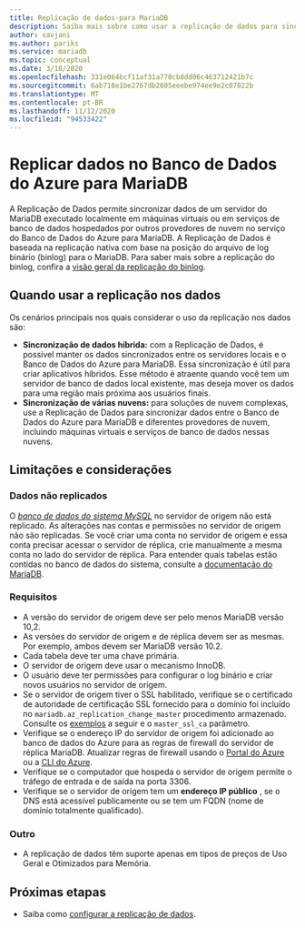 ```yaml
---
title: Replicação de dados-para MariaDB
description: Saiba mais sobre como usar a replicação de dados para sincronizar de um servidor externo no banco de dados do Azure para o serviço MariaDB.
author: savjani
ms.author: pariks
ms.service: mariadb
ms.topic: conceptual
ms.date: 3/18/2020
ms.openlocfilehash: 331e064bcf11af31a778cb8dd06c463712421b7c
ms.sourcegitcommit: 6ab718e1be2767db2605eeebe974ee9e2c07022b
ms.translationtype: MT
ms.contentlocale: pt-BR
ms.lasthandoff: 11/12/2020
ms.locfileid: "94533422"
---
```

# <a name="replicate-data-into-azure-database-for-mariadb"></a>Replicar dados no Banco de Dados do Azure para MariaDB

A Replicação de Dados permite sincronizar dados de um servidor do MariaDB executado localmente em máquinas virtuais ou em serviços de banco de dados hospedados por outros provedores de nuvem no serviço do Banco de Dados do Azure para MariaDB. A Replicação de Dados é baseada na replicação nativa com base na posição do arquivo de log binário (binlog) para o MariaDB. Para saber mais sobre a replicação do binlog, confira a [visão geral da replicação do binlog](https://mariadb.com/kb/en/library/replication-overview/).

## <a name="when-to-use-data-in-replication"></a>Quando usar a replicação nos dados
Os cenários principais nos quais considerar o uso da replicação nos dados são:

- **Sincronização de dados híbrida:** com a Replicação de Dados, é possível manter os dados sincronizados entre os servidores locais e o Banco de Dados do Azure para MariaDB. Essa sincronização é útil para criar aplicativos híbridos. Esse método é atraente quando você tem um servidor de banco de dados local existente, mas deseja mover os dados para uma região mais próxima aos usuários finais.
- **Sincronização de várias nuvens:** para soluções de nuvem complexas, use a Replicação de Dados para sincronizar dados entre o Banco de Dados do Azure para MariaDB e diferentes provedores de nuvem, incluindo máquinas virtuais e serviços de banco de dados nessas nuvens.

## <a name="limitations-and-considerations"></a>Limitações e considerações

### <a name="data-not-replicated"></a>Dados não replicados
O [*banco de dados do sistema MySQL*](https://mariadb.com/kb/en/library/the-mysql-database-tables/) no servidor de origem não está replicado. As alterações nas contas e permissões no servidor de origem não são replicadas. Se você criar uma conta no servidor de origem e essa conta precisar acessar o servidor de réplica, crie manualmente a mesma conta no lado do servidor de réplica. Para entender quais tabelas estão contidas no banco de dados do sistema, consulte a [documentação do MariaDB](https://mariadb.com/kb/en/library/the-mysql-database-tables/).

### <a name="requirements"></a>Requisitos
- A versão do servidor de origem deve ser pelo menos MariaDB versão 10,2.
- As versões do servidor de origem e de réplica devem ser as mesmas. Por exemplo, ambos devem ser MariaDB versão 10.2.
- Cada tabela deve ter uma chave primária.
- O servidor de origem deve usar o mecanismo InnoDB.
- O usuário deve ter permissões para configurar o log binário e criar novos usuários no servidor de origem.
- Se o servidor de origem tiver o SSL habilitado, verifique se o certificado de autoridade de certificação SSL fornecido para o domínio foi incluído no `mariadb.az_replication_change_master` procedimento armazenado. Consulte os [exemplos](howto-data-in-replication.md#link-the-source-and-replica-servers-to-start-data-in-replication) a seguir e o `master_ssl_ca` parâmetro.
- Verifique se o endereço IP do servidor de origem foi adicionado ao banco de dados do Azure para as regras de firewall do servidor de réplica MariaDB. Atualizar regras de firewall usando o [Portal do Azure](howto-manage-firewall-portal.md) ou a [CLI do Azure](howto-manage-firewall-cli.md).
- Verifique se o computador que hospeda o servidor de origem permite o tráfego de entrada e de saída na porta 3306.
- Verifique se o servidor de origem tem um **endereço IP público** , se o DNS está acessível publicamente ou se tem um FQDN (nome de domínio totalmente qualificado).

### <a name="other"></a>Outro
- A replicação de dados têm suporte apenas em tipos de preços de Uso Geral e Otimizados para Memória.

## <a name="next-steps"></a>Próximas etapas
- Saiba como [configurar a replicação de dados](howto-data-in-replication.md).
